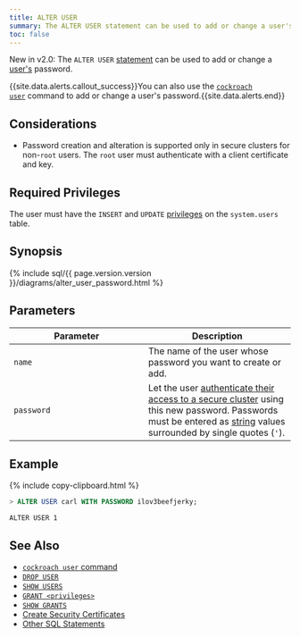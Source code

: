 ```yaml
---
title: ALTER USER
summary: The ALTER USER statement can be used to add or change a user's password.
toc: false
---
```


<span class="version-tag">New in v2.0:</span> The `ALTER USER` [statement](sql-statements.html) can be used to add or change a [user's](create-and-manage-users.html) password.

{{site.data.alerts.callout_success}}You can also use the <a href="create-and-manage-users.html#update-a-users-password"><code>cockroach user</code></a> command to add or change a user's password.{{site.data.alerts.end}}

<div id="toc"></div>

## Considerations

- Password creation and alteration is supported only in secure clusters for non-`root` users. The `root` user must authenticate with a client certificate and key.

## Required Privileges

The user must have the `INSERT` and `UPDATE` [privileges](privileges.html) on the `system.users` table.

## Synopsis

<section>{% include sql/{{ page.version.version }}/diagrams/alter_user_password.html %}</section>

## Parameters

<style>
table td:first-child {
    min-width: 225px;
}
</style>

Parameter | Description
----------|-------------
`name` | The name of the user whose password you want to create or add.
`password` | Let the user [authenticate their access to a secure cluster](create-user.html#user-authentication) using this new password. Passwords must be entered as [string](string.html) values surrounded by single quotes (`'`).

## Example

{% include copy-clipboard.html %}
~~~ sql
> ALTER USER carl WITH PASSWORD ilov3beefjerky;
~~~
~~~
ALTER USER 1
~~~

## See Also

- [`cockroach user` command](create-and-manage-users.html)
- [`DROP USER`](drop-user.html)
- [`SHOW USERS`](show-users.html)
- [`GRANT <privileges>`](grant.html)
- [`SHOW GRANTS`](show-grants.html)
- [Create Security Certificates](create-security-certificates.html)
- [Other SQL Statements](sql-statements.html)

